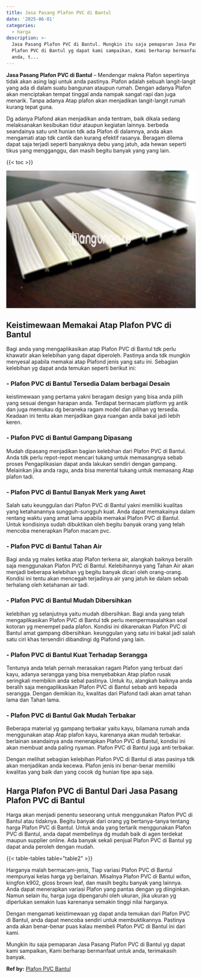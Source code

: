```yaml
---
title: Jasa Pasang Plafon PVC di Bantul
date: '2025-06-01'
categories:
  - harga
description: >-
  Jasa Pasang Plafon PVC di Bantul. Mungkin itu saja pemaparan Jasa Pasang
  Plafon PVC di Bantul yg dapat kami sampaikan, Kami berharap bermanfaat untuk
  anda, t...
---
```


**Jasa Pasang Plafon PVC di Bantul** – Mendengar makna Plafon sepertinya tidak akan asing lagi untuk anda pastinya. Plafon adalah sebuah langit-langit yang ada di dalam suatu bangunan ataupun rumah. Dengan adanya Plafon akan menciptakan tempat tinggal anda nampak sangat rapi dan juga menarik. Tanpa adanya Atap plafon akan menjadikan langit-langit rumah kurang tepat guna.

Dg adanya Plafond akan menjadikan anda tentram, baik dikala sedang melaksanakan kesibukan tidur ataupun kegiatan lainnya. berbeda seandainya satu unit hunian tdk ada Plafon di dalamnya, anda akan mengamati atap tdk cantik dan kurang efektif rasanya. Beragam dilema dapat saja terjadi seperti banyaknya debu yang jatuh, ada hewan seperti tikus yang mengganggu, dan masih begitu banyak yang yang lain.

{{< toc >}}

![Jasa Pasang Plafon PVC di Bantul](/images/flafond-pvc-murah22.png)

## Keistimewaan Memakai Atap Plafon PVC di Bantul

Bagi anda yang mengaplikasikan atap Plafon PVC di Bantul tdk perlu khawatir akan kelebihan yang dapat diperoleh. Pastinya anda tdk mungkin menyesal apabila memakai atap Plafond jenis yang satu ini. Sebagian kelebihan yg dapat anda temukan seperti berikut ini:

### \- Plafon PVC di Bantul Tersedia Dalam berbagai Desain

keistimewaan yang pertama yakni beragam design yang bisa anda pilih yang sesuai dengan harapan anda. Terdapat bermacam platform yg antik dan juga memukau dg beraneka ragam model dan pilihan yg tersedia. Keadaan ini tentu akan menjadikan gaya ruangan anda bakal jadi lebih keren.

### \- Plafon PVC di Bantul Gampang Dipasang

Mudah dipasang menjadikan bagian kelebihan dari Plafon PVC di Bantul. Anda tdk perlu repot-repot mencari tukang untuk memasangnya sebab proses Pengaplikasian dapat anda lakukan sendiri dengan gampang. Melainkan jika anda ragu, anda bisa merental tukang untuk memasang Atap plafon tadi.

### \- Plafon PVC di Bantul Banyak Merk yang Awet

Salah satu keunggulan dari Plafon PVC di Bantul yakni memiliki kualitas yang ketahanannya sungguh-sungguh kuat. Anda dapat memakainya dalam rentang waktu yang amat lama apabila memakai Plafon PVC di Bantul. Untuk kondisinya sudah dibuktikan oleh begitu banyak orang yang telah mencoba menerapkan Plafon macam pvc.

### \- Plafon PVC di Bantul Tahan Air

Bagi anda yg males ketika atap Plafon terkena air, alangkah baiknya beralih saja menggunakan Plafon PVC di Bantul. Kelebihannya yang Tahan Air akan menjadi beberapa kelebihan yg begitu banyak dicari oleh orang-orang. Kondisi ini tentu akan mencegah terjadinya air yang jatuh ke dalam sebab terhalang oleh ketahanan air tadi.

### \- Plafon PVC di Bantul Mudah Dibersihkan

kelebihan yg selanjutnya yaitu mudah dibersihkan. Bagi anda yang telah mengaplikasikan Plafon PVC di Bantul tdk perlu mempermasalahkan soal kotoran yg menempel pada plafon. Kondisi ini dikarenakan Plafon PVC di Bantul amat gampang dibersihkan. keunggulan yang satu ini bakal jadi salah satu ciri khas tersendiri dibandingi dg Plafond yang lain.

### \- Plafon PVC di Bantul Kuat Terhadap Serangga

Tentunya anda telah pernah merasakan ragam Plafon yang terbuat dari kayu, adanya serangga yang bisa menyebabkan Atap plafon rusak seringkali membikin anda sebal pastinya. Untuk itu, alangkah baiknya anda beralih saja mengaplikasikan Plafon PVC di Bantul sebab anti kepada serangga. Dengan demikian itu, kwalitas dari Plafond tadi akan amat tahan lama dan Tahan lama.

### \- Plafon PVC di Bantul Gak Mudah Terbakar

Beberapa material yg gampang terbakar yaitu kayu, bilamana rumah anda menggunakan atap Atap plafon kayu, karenanya akan mudah terbakar. berlainan seandainya anda menerapkan Plafon PVC di Bantul, kondisi ini akan membuat anda paling nyaman. Plafon PVC di Bantul juga anti terbakar.

Dengan melihat sebagian kelebihan Plafon PVC di Bantul di atas pasinya tdk akan menjadikan anda kecewa. Plafon jenis ini benar-benar memiliki kwalitas yang baik dan yang cocok dg hunian tipe apa saja.

## Harga Plafon PVC di Bantul Dari Jasa Pasang Plafon PVC di Bantul

Harga akan menjadi penentu seseorang untuk menggunakan Plafon PVC di Bantul atau tidaknya. Begitu banyak dari orang yg bertanya-tanya tentang harga Plafon PVC di Bantul. Untuk anda yang tertarik menggunakan Plafon PVC di Bantul, anda dapat membelinya dg mudah baik di agen terdekat maupun supplier online. Ada banyak sekali penjual Plafon PVC di Bantul yg dapat anda peroleh dengan mudah.

{{< table-tables table="table2" >}}

Harganya malah bermacam-jenis, Tiap variasi Plafon PVC di Bantul mempunyai kelas harga yg berlainan. Misalnya Plafon PVC di Bantul wifon, kingfon k902, gloss brown leaf, dan masih begitu banyak yang lainnya. Anda dapat menerapkan variasi Plafon yang pantas dengan yg diinginkan. Namun selain itu, harga juga dipengaruhi oleh ukuran, jika ukuran yg diperlukan semakin luas karenanya semakin tinggi nilai harganya.

Dengan mengamati keistimewaan yg dapat anda temukan dari Plafon PVC di Bantul, anda dapat mencoba sendiri untuk membuktikannya. Pastinya anda akan benar-benar puas kalau membeli Plafon PVC di Bantul ini dari kami.

Mungkin itu saja pemaparan Jasa Pasang Plafon PVC di Bantul yg dapat kami sampaikan, Kami berharap bermanfaat untuk anda, terimakasih banyak.

**Ref by:** [Plafon PVC Bantul](https://id.wikipedia.org/wiki/Plafon)
